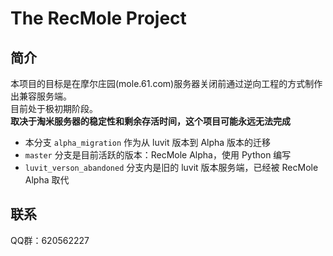 # The RecMole Project
## 简介
本项目的目标是在摩尔庄园(mole.61.com)服务器关闭前通过逆向工程的方式制作出兼容服务端。  
目前处于极初期阶段。  
**取决于淘米服务器的稳定性和剩余存活时间，这个项目可能永远无法完成**
  
* 本分支 `alpha_migration` 作为从 luvit 版本到 Alpha 版本的迁移
* `master` 分支是目前活跃的版本：RecMole Alpha，使用 Python 编写
* `luvit_verson_abandoned` 分支内是旧的 luvit 版本服务端，已经被 RecMole Alpha 取代
## 联系
QQ群：620562227  
